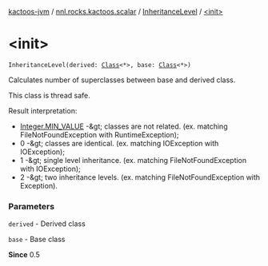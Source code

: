 [kactoos-jvm](../../index.md) / [nnl.rocks.kactoos.scalar](../index.md) / [InheritanceLevel](index.md) / [&lt;init&gt;](./-init-.md)

# &lt;init&gt;

`InheritanceLevel(derived: `[`Class`](http://docs.oracle.com/javase/8/docs/api/java/lang/Class.html)`<*>, base: `[`Class`](http://docs.oracle.com/javase/8/docs/api/java/lang/Class.html)`<*>)`

Calculates number of superclasses between base and derived class.

This class is thread safe.

Result interpretation:

* [Integer.MIN_VALUE](http://docs.oracle.com/javase/8/docs/api/java/lang/Integer.html#MIN_VALUE) -&amp;gt; classes are not related. (ex. matching FileNotFoundException with RuntimeException);
* 0 -&amp;gt; classes are identical. (ex. matching IOException with IOException);
* 1 -&amp;gt; single level inheritance. (ex. matching FileNotFoundException with IOException);
* 2 -&amp;gt; two inheritance levels. (ex. matching FileNotFoundException with Exception).

### Parameters

`derived` - Derived class

`base` - Base class

**Since**
0.5

